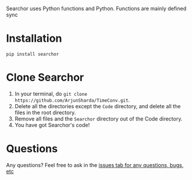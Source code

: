 Searchor uses Python functions and Python. Functions are mainly defined sync

# Installation
`pip install searchor`


# Clone Searchor

1. In your terminal, do `git clone https://github.com/ArjunSharda/TimeConv.git`.
2. Delete all the directories except the `Code` directory, and delete all the files in the root directory.
3. Remove all files and the `Searchor` directory out of the Code directory.
4. You have got Searchor's code!


# Questions
Any questions? Feel free to ask in the [issues tab for any questions, bugs, etc](https://github.com/ArjunSharda/Searchor/issues)

